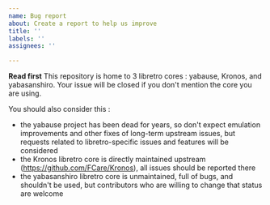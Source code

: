 ```yaml
---
name: Bug report
about: Create a report to help us improve
title: ''
labels: ''
assignees: ''

---
```


**Read first**
This repository is home to 3 libretro cores : yabause, Kronos, and yabasanshiro. Your issue will be closed if you don't mention the core you are using.

You should also consider this :
- the yabause project has been dead for years, so don't expect emulation improvements and other fixes of long-term upstream issues, but requests related to libretro-specific issues and features will be considered
- the Kronos libretro core is directly maintained upstream (https://github.com/FCare/Kronos), all issues should be reported there
- the yabasanshiro libretro core is unmaintained, full of bugs, and shouldn't be used, but contributors who are willing to change that status are welcome
